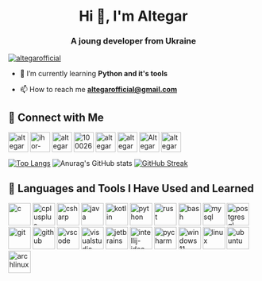 <h1 align="center">Hi 👋, I'm Altegar</h1>
<h3 align="center">A joung developer from Ukraine</h3>

<p align="left">
  <a href="https://x.com/altegarofficial" target="blank"><img src="https://img.shields.io/twitter/follow/altegarofficial?logo=x&style=for-the-badge" alt="altegarofficial"/></a>
</p>

- 🌱 I’m currently learning **Python and it's tools**

- 📫 How to reach me **altegarofficial@gmail.com**

<h2 align="left">📱&nbsp;Connect with Me</h3>
<p align="left">
  <a href="https://x.com/altegarofficial" target="blank"><img align="center" src="https://www.vectorlogo.zone/logos/x/x-icon.svg" alt="altegarofficial" height="40" width="40"/></a>
  <a href="https://linkedin.com/in/ihor-sushynskyi-2765a824b" target="blank"><img align="center" src="https://www.vectorlogo.zone/logos/linkedin/linkedin-icon.svg" alt="ihor-sushynskyi-2765a824b" height="40" width="40"/></a>
  <a href="https://stackoverflow.com/users/19906046/altegar" target="blank"><img align="center" src="https://www.vectorlogo.zone/logos/stackoverflow/stackoverflow-icon.svg" alt="altegar" height="40" width="40"/></a>
  <a href="https://facebook.com/100026808647207" target="blank"><img align="center" src="https://www.vectorlogo.zone/logos/facebook/facebook-official.svg" alt="100026808647207" height="40" width="40"/></a>
  <a href="https://instagram.com/altegarofficial" target="blank"><img align="center" src="https://www.vectorlogo.zone/logos/instagram/instagram-icon.svg" alt="altegarofficial" height="40" width="40"/></a>
  <a href="https://www.threads.net/@altegarofficial" target="blank"><img align="center" src="https://github.com/edent/SuperTinyIcons/blob/master/images/svg/threads.svg" alt="altegarofficial" height="40" width="40"/></a>
  <a href="https://www.youtube.com/c/@Altegar" target="blank"><img align="center" src="https://www.vectorlogo.zone/logos/youtube/youtube-icon.svg" alt="Altegar" height="40" width="40"/></a>
  <a href="https://www.leetcode.com/altegar" target="blank"><img align="center" src="https://raw.githubusercontent.com/rahuldkjain/github-profile-readme-generator/master/src/images/icons/Social/leet-code.svg" alt="altegar" height="40" width="40"/></a>
</p>

[![Top Langs](https://github-readme-stats.vercel.app/api/top-langs/?username=Altegar&theme=transparent&layout=donut&border_radius=8)](https://github.com/anuraghazra/github-readme-stats)
![Anurag's GitHub stats](https://github-readme-stats.vercel.app/api?username=Altegar&show_icons=true&theme=transparent&border_radius=8)
[![GitHub Streak](https://github-readme-streak-stats.herokuapp.com?user=Altegar&theme=transparent&border_radius=8)](https://git.io/streak-stats)

<h2 align="left">🚀&nbsp;Languages and Tools I Have Used and Learned</h3>
<p align="left">
  <img src="https://cdn.jsdelivr.net/gh/devicons/devicon@latest/icons/c/c-original.svg" alt="c" width="45" height="45"/>
  <img src="https://cdn.jsdelivr.net/gh/devicons/devicon@latest/icons/cplusplus/cplusplus-original.svg" alt="cplusplus" width="45" height="45"/>
  <img src="https://cdn.jsdelivr.net/gh/devicons/devicon@latest/icons/csharp/csharp-original.svg" alt="csharp" width="45" height="45"/>
  <img src="https://cdn.jsdelivr.net/gh/devicons/devicon@latest/icons/java/java-original.svg" alt="java" width="45" height="45"/>
  <img src="https://cdn.jsdelivr.net/gh/devicons/devicon@latest/icons/kotlin/kotlin-original.svg" alt="kotlin" width="45" height="45"/>
  <img src="https://cdn.jsdelivr.net/gh/devicons/devicon@latest/icons/python/python-original.svg" alt="python" width="45" height="45"/>
  <img src="https://cdn.jsdelivr.net/gh/devicons/devicon@latest/icons/rust/rust-original.svg" alt="rust" width="45" height="45"/>
  <img src="https://cdn.jsdelivr.net/gh/devicons/devicon/icons/bash/bash-original.svg" alt="bash" width="45" height="45"/>
  <img src="https://cdn.jsdelivr.net/gh/devicons/devicon@latest/icons/mysql/mysql-original.svg" alt="mysql" width="45" height="45"/>
  <img src="https://cdn.jsdelivr.net/gh/devicons/devicon@latest/icons/postgresql/postgresql-original.svg" alt="postgresql" width="45" height="45"/>
  <img src="https://cdn.jsdelivr.net/gh/devicons/devicon@latest/icons/git/git-original.svg" alt="git" width="45" height="45"/>
  <img src="https://cdn.jsdelivr.net/gh/devicons/devicon@latest/icons/github/github-original.svg" alt="github" width="45" height="45"/>
  <img src="https://cdn.jsdelivr.net/gh/devicons/devicon/icons/vscode/vscode-original.svg" alt="vscode" width="45" height="45"/>
  <img src="https://cdn.jsdelivr.net/gh/devicons/devicon@latest/icons/visualstudio/visualstudio-original.svg" alt="visualstudio" width="45" height="45"/>
  <img src="https://cdn.jsdelivr.net/gh/devicons/devicon@latest/icons/jetbrains/jetbrains-original.svg" alt="jetbrains" width="45" height="45"/>
  <img src="https://cdn.jsdelivr.net/gh/devicons/devicon@latest/icons/intellij/intellij-original.svg" alt="intellij-idea" width="45" height="45"/>
  <img src="https://cdn.jsdelivr.net/gh/devicons/devicon@latest/icons/pycharm/pycharm-original.svg" alt="pycharm" width="45" height="45"/>
  <img src="https://cdn.jsdelivr.net/gh/devicons/devicon@latest/icons/windows11/windows11-original.svg" alt="windows11" width="45" height="45"/>
  <img src="https://cdn.jsdelivr.net/gh/devicons/devicon@latest/icons/linux/linux-original.svg" alt="linux" width="45" height="45"/>
  <img src="https://cdn.jsdelivr.net/gh/devicons/devicon@latest/icons/ubuntu/ubuntu-original.svg" alt="ubuntu" width="45" height="45"/>
  <img src="https://cdn.jsdelivr.net/gh/devicons/devicon@latest/icons/archlinux/archlinux-original.svg" alt="archlinux" width="45" height="45"/>
</p>
